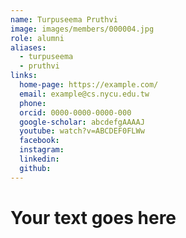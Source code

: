 ```yaml
---
name: Turpuseema Pruthvi 
image: images/members/000004.jpg 
role: alumni
aliases:
  - turpuseema
  - pruthvi
links:
  home-page: https://example.com/
  email: example@cs.nycu.edu.tw
  phone: 
  orcid: 0000-0000-0000-000
  google-scholar: abcdefgAAAAJ
  youtube: watch?v=ABCDEF0FLWw
  facebook:
  instagram:
  linkedin:
  github:
---
```

# Your text goes here
